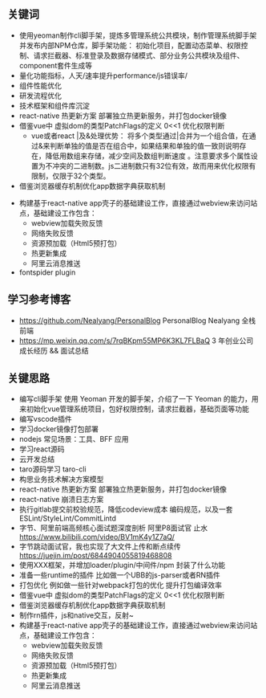 ## 关键词
- 使用yeoman制作cli脚手架，提炼多管理系统公共模块，制作管理系统脚手架并发布内部NPM仓库，脚手架功能： 初始化项目，配置动态菜单、权限控制、请求拦截器、标准登录及数据存储模式、部分业务公共模块及组件、component套件生成等
- 量化功能指标，人天/速率提升performance/js错误率/
- 组件性能优化
- 研发流程优化
- 技术框架和组件库沉淀
- react-native 热更新方案  部署独立热更新服务，并打包docker镜像
- 借鉴vue中 虚拟dom的类型PatchFlags的定义 0<<1 优化权限判断
  - vue或者react |及&处理优势： 将多个类型通过|合并为一个组合值，在通过&来判断单独的值是否在组合中，如果结果和单独的值一致则说明存在，降低用数组来存储，减少空间及数组判断速度 。注意要求多个属性设置为不冲突的二进制数。js二进制数只有32位有效，故而用来优化权限有限制，仅限于32个类型。
- 借鉴浏览器缓存机制优化app数据字典获取机制
<!-- - 制作rn插件，js和native交互，反射~ -->
- 构建基于react-native app壳子的基础建设工作，直接通过webview来访问站点，基础建设工作包含：
  - webview加载失败反馈
  - 网络失败反馈
  - 资源预加载（Html5预打包）
  - 热更新集成
  - 阿里云消息推送
- fontspider plugin

## 学习参考博客 
- https://github.com/Nealyang/PersonalBlog  PersonalBlog Nealyang 全栈前端
- https://mp.weixin.qq.com/s/7rqBKpm55MP6K3KL7FLBaQ   3 年创业公司成长经历 && 面试总结

## 关键思路
- 编写cli脚手架 使用 Yeoman 开发的脚手架，介绍了一下 Yeoman 的能力，用来初始化vue管理系统项目，包好权限控制，请求拦截器，基础页面等功能
- 编写vscode插件
- 学习docker镜像打包部署
- nodejs 常见场景：工具、BFF 应用
- 学习react源码
- 云开发总结
- taro源码学习 taro-cli
- 构思业务技术解决方案模型
- react-native 热更新方案  部署独立热更新服务，并打包docker镜像
- react-native 崩溃日志方案
- 执行gitlab提交前校验规范，降低codeview成本    编码规范，以及一套 ESLint/StyleLint/CommitLintd
- 字节、阿里前端高频核心面试题深度剖析 阿里P8面试官 止水 https://www.bilibili.com/video/BV1mK4y1Z7aQ/
- 字节跳动面试官，我也实现了大文件上传和断点续传 https://juejin.im/post/6844904055819468808
- 使用XXX框架，并增加loader/plugin/中间件/npm 封装了什么功能
- 准备一些runtime的插件 比如做一个UBB的js-parser或者RN插件
- 打包优化 例如做一些针对webpack打包的优化 提升打包编译效率
- 借鉴vue中 虚拟dom的类型PatchFlags的定义 0<<1 优化权限判断
- 借鉴浏览器缓存机制优化app数据字典获取机制
- 制作rn插件，js和native交互，反射~
- 构建基于react-native app壳子的基础建设工作，直接通过webview来访问站点，基础建设工作包含：
  - webview加载失败反馈
  - 网络失败反馈
  - 资源预加载（Html5预打包）
  - 热更新集成
  - 阿里云消息推送
